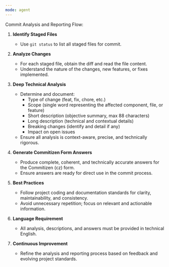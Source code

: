 ```yaml
---
mode: agent
---
```


Commit Analysis and Reporting Flow:

1. **Identify Staged Files**
   - Use `git status` to list all staged files for commit.

2. **Analyze Changes**
   - For each staged file, obtain the diff and read the file content.
   - Understand the nature of the changes, new features, or fixes implemented.

3. **Deep Technical Analysis**
   - Determine and document:
     - Type of change (feat, fix, chore, etc.)
     - Scope (single word representing the affected component, file, or feature)
     - Short description (objective summary, max 88 characters)
     - Long description (technical and contextual details)
     - Breaking changes (identify and detail if any)
     - Impact on open issues
   - Ensure all analysis is context-aware, precise, and technically rigorous.

4. **Generate Commitizen Form Answers**
   - Produce complete, coherent, and technically accurate answers for the Commitizen (cz) form.
   - Ensure answers are ready for direct use in the commit process.

5. **Best Practices**
   - Follow project coding and documentation standards for clarity, maintainability, and consistency.
   - Avoid unnecessary repetition; focus on relevant and actionable information.

6. **Language Requirement**
   - All analysis, descriptions, and answers must be provided in technical English.

7. **Continuous Improvement**
   - Refine the analysis and reporting process based on feedback and evolving project standards.

